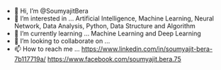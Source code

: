 - 👋 Hi, I’m @SoumyajitBera
- 👀 I’m interested in ... Artificial Intelligence, Machine Learning, Neural Network, Data Analysis, Python, Data Structure and Algorithm
- 🌱 I’m currently learning ... Machine Learning and Deep Learning
- 💞️ I’m looking to collaborate on ...
- 📫 How to reach me ...  https://www.linkedin.com/in/soumyajit-bera-7b117719a/
https://www.facebook.com/soumyajit.bera.75

<!---
SoumyajitBera/SoumyajitBera is a ✨ special ✨ repository because its `README.md` (this file) appears on your GitHub profile.
You can click the Preview link to take a look at your changes.
--->
